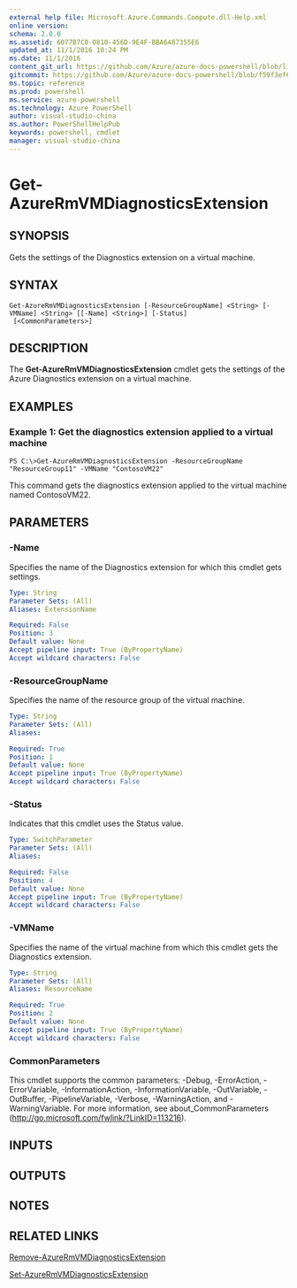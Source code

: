 ```yaml
---
external help file: Microsoft.Azure.Commands.Compute.dll-Help.xml
online version: 
schema: 2.0.0
ms.assetid: 6077B7C0-0810-456D-9E4F-BBA6487355E6
updated_at: 11/1/2016 10:24 PM
ms.date: 11/1/2016
content_git_url: https://github.com/Azure/azure-docs-powershell/blob/live/azureps-cmdlets-docs/ResourceManager/AzureRM.Compute/v2.2.0/Get-AzureRMVMDiagnosticsExtension.md
gitcommit: https://github.com/Azure/azure-docs-powershell/blob/f59f3ef60bc592383812213e69fd77ba950759ed/azureps-cmdlets-docs/ResourceManager/AzureRM.Compute/v2.2.0/Get-AzureRMVMDiagnosticsExtension.md
ms.topic: reference
ms.prod: powershell
ms.service: azure-powershell
ms.technology: Azure PowerShell
author: visual-studio-china
ms.author: PowerShellHelpPub
keywords: powershell, cmdlet
manager: visual-studio-china
---
```


# Get-AzureRmVMDiagnosticsExtension

## SYNOPSIS
Gets the settings of the Diagnostics extension on a virtual machine.

## SYNTAX

```
Get-AzureRmVMDiagnosticsExtension [-ResourceGroupName] <String> [-VMName] <String> [[-Name] <String>] [-Status]
 [<CommonParameters>]
```

## DESCRIPTION
The **Get-AzureRmVMDiagnosticsExtension** cmdlet gets the settings of the Azure Diagnostics extension on a virtual machine.

## EXAMPLES

### Example 1: Get the diagnostics extension applied to a virtual machine
```
PS C:\>Get-AzureRmVMDiagnosticsExtension -ResourceGroupName "ResourceGroup11" -VMName "ContosoVM22"
```

This command gets the diagnostics extension applied to the virtual machine named ContosoVM22.

## PARAMETERS

### -Name
Specifies the name of the Diagnostics extension for which this cmdlet gets settings.

```yaml
Type: String
Parameter Sets: (All)
Aliases: ExtensionName

Required: False
Position: 3
Default value: None
Accept pipeline input: True (ByPropertyName)
Accept wildcard characters: False
```

### -ResourceGroupName
Specifies the name of the resource group of the virtual machine.

```yaml
Type: String
Parameter Sets: (All)
Aliases: 

Required: True
Position: 1
Default value: None
Accept pipeline input: True (ByPropertyName)
Accept wildcard characters: False
```

### -Status
Indicates that this cmdlet uses the Status value.

```yaml
Type: SwitchParameter
Parameter Sets: (All)
Aliases: 

Required: False
Position: 4
Default value: None
Accept pipeline input: True (ByPropertyName)
Accept wildcard characters: False
```

### -VMName
Specifies the name of the virtual machine from which this cmdlet gets the Diagnostics extension.

```yaml
Type: String
Parameter Sets: (All)
Aliases: ResourceName

Required: True
Position: 2
Default value: None
Accept pipeline input: True (ByPropertyName)
Accept wildcard characters: False
```

### CommonParameters
This cmdlet supports the common parameters: -Debug, -ErrorAction, -ErrorVariable, -InformationAction, -InformationVariable, -OutVariable, -OutBuffer, -PipelineVariable, -Verbose, -WarningAction, and -WarningVariable. For more information, see about_CommonParameters (http://go.microsoft.com/fwlink/?LinkID=113216).

## INPUTS

## OUTPUTS

## NOTES

## RELATED LINKS

[Remove-AzureRmVMDiagnosticsExtension](xref:ResourceManager/AzureRM.Compute/v2.2.0/Remove-AzureRmVMDiagnosticsExtension.md)

[Set-AzureRmVMDiagnosticsExtension](xref:ResourceManager/AzureRM.Compute/v2.2.0/Set-AzureRMVMDiagnosticsExtension.md)



